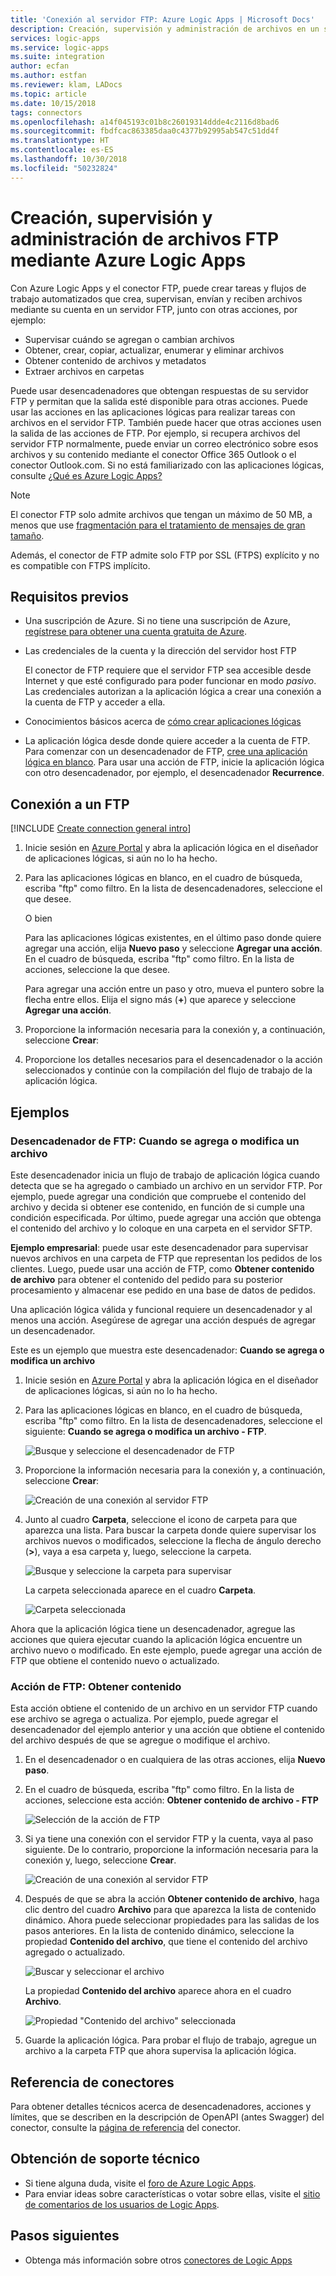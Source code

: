 ```yaml
---
title: 'Conexión al servidor FTP: Azure Logic Apps | Microsoft Docs'
description: Creación, supervisión y administración de archivos en un servidor FTP con Azure Logic Apps
services: logic-apps
ms.service: logic-apps
ms.suite: integration
author: ecfan
ms.author: estfan
ms.reviewer: klam, LADocs
ms.topic: article
ms.date: 10/15/2018
tags: connectors
ms.openlocfilehash: a14f045193c01b8c26019314ddde4c2116d8bad6
ms.sourcegitcommit: fbdfcac863385daa0c4377b92995ab547c51dd4f
ms.translationtype: HT
ms.contentlocale: es-ES
ms.lasthandoff: 10/30/2018
ms.locfileid: "50232824"
---
```

# <a name="create-monitor-and-manage-ftp-files-by-using-azure-logic-apps"></a>Creación, supervisión y administración de archivos FTP mediante Azure Logic Apps

Con Azure Logic Apps y el conector FTP, puede crear tareas y flujos de trabajo automatizados que crea, supervisan, envían y reciben archivos mediante su cuenta en un servidor FTP, junto con otras acciones, por ejemplo:

* Supervisar cuándo se agregan o cambian archivos
* Obtener, crear, copiar, actualizar, enumerar y eliminar archivos
* Obtener contenido de archivos y metadatos
* Extraer archivos en carpetas

Puede usar desencadenadores que obtengan respuestas de su servidor FTP y permitan que la salida esté disponible para otras acciones. Puede usar las acciones en las aplicaciones lógicas para realizar tareas con archivos en el servidor FTP. También puede hacer que otras acciones usen la salida de las acciones de FTP. Por ejemplo, si recupera archivos del servidor FTP normalmente, puede enviar un correo electrónico sobre esos archivos y su contenido mediante el conector Office 365 Outlook o el conector Outlook.com. Si no está familiarizado con las aplicaciones lógicas, consulte [¿Qué es Azure Logic Apps?](../logic-apps/logic-apps-overview.md)

> [!NOTE]
> El conector FTP solo admite archivos que tengan un máximo de 50 MB, a menos que use [fragmentación para el tratamiento de mensajes de gran tamaño](../logic-apps/logic-apps-handle-large-messages.md). 
>
> Además, el conector de FTP admite solo FTP por SSL (FTPS) explícito y no es compatible con FTPS implícito. 

## <a name="prerequisites"></a>Requisitos previos

* Una suscripción de Azure. Si no tiene una suscripción de Azure, <a href="https://azure.microsoft.com/free/" target="_blank">regístrese para obtener una cuenta gratuita de Azure</a>. 

* Las credenciales de la cuenta y la dirección del servidor host FTP

  El conector de FTP requiere que el servidor FTP sea accesible desde Internet y que esté configurado para poder funcionar en modo *pasivo*. Las credenciales autorizan a la aplicación lógica a crear una conexión a la cuenta de FTP y acceder a ella.

* Conocimientos básicos acerca de [cómo crear aplicaciones lógicas](../logic-apps/quickstart-create-first-logic-app-workflow.md)

* La aplicación lógica desde donde quiere acceder a la cuenta de FTP. Para comenzar con un desencadenador de FTP, [cree una aplicación lógica en blanco](../logic-apps/quickstart-create-first-logic-app-workflow.md). Para usar una acción de FTP, inicie la aplicación lógica con otro desencadenador, por ejemplo, el desencadenador **Recurrence**.

## <a name="connect-to-ftp"></a>Conexión a un FTP

[!INCLUDE [Create connection general intro](../../includes/connectors-create-connection-general-intro.md)]

1. Inicie sesión en [Azure Portal](https://portal.azure.com) y abra la aplicación lógica en el diseñador de aplicaciones lógicas, si aún no lo ha hecho.

1. Para las aplicaciones lógicas en blanco, en el cuadro de búsqueda, escriba "ftp" como filtro. En la lista de desencadenadores, seleccione el que desee. 

   O bien

   Para las aplicaciones lógicas existentes, en el último paso donde quiere agregar una acción, elija **Nuevo paso** y seleccione **Agregar una acción**. 
   En el cuadro de búsqueda, escriba "ftp" como filtro. 
   En la lista de acciones, seleccione la que desee.

   Para agregar una acción entre un paso y otro, mueva el puntero sobre la flecha entre ellos. 
   Elija el signo más (**+**) que aparece y seleccione **Agregar una acción**.

1. Proporcione la información necesaria para la conexión y, a continuación, seleccione **Crear**:

1. Proporcione los detalles necesarios para el desencadenador o la acción seleccionados y continúe con la compilación del flujo de trabajo de la aplicación lógica.

## <a name="examples"></a>Ejemplos

### <a name="ftp-trigger-when-a-file-is-added-or-modified"></a>Desencadenador de FTP: Cuando se agrega o modifica un archivo

Este desencadenador inicia un flujo de trabajo de aplicación lógica cuando detecta que se ha agregado o cambiado un archivo en un servidor FTP. Por ejemplo, puede agregar una condición que compruebe el contenido del archivo y decida si obtener ese contenido, en función de si cumple una condición especificada. Por último, puede agregar una acción que obtenga el contenido del archivo y lo coloque en una carpeta en el servidor SFTP. 

**Ejemplo empresarial**: puede usar este desencadenador para supervisar nuevos archivos en una carpeta de FTP que representan los pedidos de los clientes. Luego, puede usar una acción de FTP, como **Obtener contenido de archivo** para obtener el contenido del pedido para su posterior procesamiento y almacenar ese pedido en una base de datos de pedidos.

Una aplicación lógica válida y funcional requiere un desencadenador y al menos una acción. Asegúrese de agregar una acción después de agregar un desencadenador.

Este es un ejemplo que muestra este desencadenador: **Cuando se agrega o modifica un archivo**

1. Inicie sesión en [Azure Portal](https://portal.azure.com) y abra la aplicación lógica en el diseñador de aplicaciones lógicas, si aún no lo ha hecho.

1. Para las aplicaciones lógicas en blanco, en el cuadro de búsqueda, escriba "ftp" como filtro. En la lista de desencadenadores, seleccione el siguiente: **Cuando se agrega o modifica un archivo - FTP**.

   ![Busque y seleccione el desencadenador de FTP](./media/connectors-create-api-ftp/select-ftp-trigger.png)  

1. Proporcione la información necesaria para la conexión y, a continuación, seleccione **Crear**:

   ![Creación de una conexión al servidor FTP](./media/connectors-create-api-ftp/create-ftp-connection-trigger.png)  

1. Junto al cuadro **Carpeta**, seleccione el icono de carpeta para que aparezca una lista. Para buscar la carpeta donde quiere supervisar los archivos nuevos o modificados, seleccione la flecha de ángulo derecho (**>**), vaya a esa carpeta y, luego, seleccione la carpeta.

   ![Busque y seleccione la carpeta para supervisar](./media/connectors-create-api-ftp/select-folder.png)  

   La carpeta seleccionada aparece en el cuadro **Carpeta**.

   ![Carpeta seleccionada](./media/connectors-create-api-ftp/selected-folder.png)  

Ahora que la aplicación lógica tiene un desencadenador, agregue las acciones que quiera ejecutar cuando la aplicación lógica encuentre un archivo nuevo o modificado. En este ejemplo, puede agregar una acción de FTP que obtiene el contenido nuevo o actualizado.

### <a name="ftp-action-get-content"></a>Acción de FTP: Obtener contenido

Esta acción obtiene el contenido de un archivo en un servidor FTP cuando ese archivo se agrega o actualiza. Por ejemplo, puede agregar el desencadenador del ejemplo anterior y una acción que obtiene el contenido del archivo después de que se agregue o modifique el archivo. 

1. En el desencadenador o en cualquiera de las otras acciones, elija **Nuevo paso**. 

1. En el cuadro de búsqueda, escriba "ftp" como filtro. En la lista de acciones, seleccione esta acción: **Obtener contenido de archivo - FTP**

   ![Selección de la acción de FTP](./media/connectors-create-api-ftp/select-ftp-action.png)  

1. Si ya tiene una conexión con el servidor FTP y la cuenta, vaya al paso siguiente. De lo contrario, proporcione la información necesaria para la conexión y, luego, seleccione **Crear**. 

   ![Creación de una conexión al servidor FTP](./media/connectors-create-api-ftp/create-ftp-connection-action.png)

1. Después de que se abra la acción **Obtener contenido de archivo**, haga clic dentro del cuadro **Archivo** para que aparezca la lista de contenido dinámico. Ahora puede seleccionar propiedades para las salidas de los pasos anteriores. En la lista de contenido dinámico, seleccione la propiedad **Contenido del archivo**, que tiene el contenido del archivo agregado o actualizado.  

   ![Buscar y seleccionar el archivo](./media/connectors-create-api-ftp/ftp-action-get-file-content.png)

   La propiedad **Contenido del archivo** aparece ahora en el cuadro **Archivo**.

   ![Propiedad "Contenido del archivo" seleccionada](./media/connectors-create-api-ftp/ftp-action-selected-file-content-property.png)

1. Guarde la aplicación lógica. Para probar el flujo de trabajo, agregue un archivo a la carpeta FTP que ahora supervisa la aplicación lógica.

## <a name="connector-reference"></a>Referencia de conectores

Para obtener detalles técnicos acerca de desencadenadores, acciones y límites, que se describen en la descripción de OpenAPI (antes Swagger) del conector, consulte la [página de referencia](/connectors/ftpconnector/) del conector.

## <a name="get-support"></a>Obtención de soporte técnico

* Si tiene alguna duda, visite el [foro de Azure Logic Apps](https://social.msdn.microsoft.com/Forums/en-US/home?forum=azurelogicapps).
* Para enviar ideas sobre características o votar sobre ellas, visite el [sitio de comentarios de los usuarios de Logic Apps](https://aka.ms/logicapps-wish).

## <a name="next-steps"></a>Pasos siguientes

* Obtenga más información sobre otros [conectores de Logic Apps](../connectors/apis-list.md)